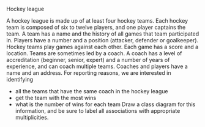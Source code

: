 Hockey league

A hockey league is made up of at least four hockey teams.
Each hockey team is composed of six to twelve players, and one player captains the team.
A team has a name and the history of all games that team participated in.
Players have a number and a position (attacker, defender or goalkeeper).
Hockey teams play games against each other. Each game has a score and a location. 
Teams are sometimes led by a coach.
A coach has a level of accreditation (beginner, senior, expert) and a number of years of experience, and can coach multiple teams.
Coaches and players have a name and an address.
For reporting reasons, we are interested in identifying
- all the teams that have the same coach in the hockey league
- get the team with the most wins
- what is the number of wins for each team
  Draw a class diagram for this information, and be sure to label all associations with appropriate multiplicities.